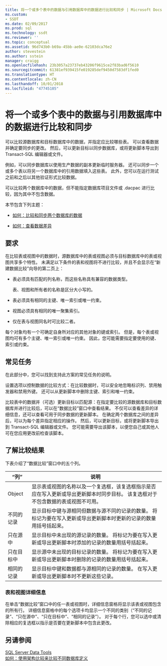 ```yaml
---
title: 将一个或多个表中的数据与引用数据库中的数据进行比较和同步 | Microsoft Docs
ms.custom:
- SSDT
ms.date: 02/09/2017
ms.prod: sql
ms.technology: ssdt
ms.reviewer: ''
ms.topic: conceptual
ms.assetid: 96d743b0-b69a-45bb-ae0e-62103dca76e2
author: stevestein
ms.author: sstein
manager: craigg
ms.openlocfilehash: 23b3057a23737eb43206f9615ce2f83bad6f5610
ms.sourcegitcommit: 61381ef939415fe019285def9450d7583df1fed0
ms.translationtype: HT
ms.contentlocale: zh-CN
ms.lasthandoff: 10/01/2018
ms.locfileid: "47745105"
---
```

# <a name="compare-and-synchronize-data-in-one-or-more-tables-with-data-in-a-reference-database"></a>将一个或多个表中的数据与引用数据库中的数据进行比较和同步
可以比较源数据库和目标数据库中的数据，并指定应比较哪些表。 可以查看数据并确定要同步的更改。 然后，可以更新目标以同步数据库，或将更新脚本导出到 Transact\-SQL 编辑器或文件。  
  
例如，可以同步数据库以使用生产数据的副本更新临时服务器。 还可以同步一个或多个表以将另一个数据库中的引用数据填入这些表。  此外，您可以在运行测试之前和之后以其他验证形式比较数据。  
  
可以比较两个数据库中的数据，但不能指定数据库项目文件或 .dacpac 进行比较，因为其中不包含数据。  
  
本节包含下列主题：  
  
-   [如何：比较和同步两个数据库的数据](../ssdt/how-to-compare-and-synchronize-the-data-of-two-databases.md)  
  
-   [如何：查看数据差异](../ssdt/how-to-view-data-differences.md)  
  
## <a name="requirements"></a>要求  
在比较表或视图中的数据时，源数据库中的表或视图必须与目标数据库中的表或视图共享多个特性。 未满足以下条件的表和视图将不进行比较，并且不会显示在“新建数据比较”向导的第二页上：  
  
-   表必须具有匹配的列名称，而这些名称具有兼容的数据类型。  
  
    表、视图和所有者的名称是区分大小写的。  
  
-   表必须具有相同的主键、唯一索引或唯一约束。  
  
-   视图必须具有相同的唯一聚集索引。  
  
-   仅在表与视图同名时可比较二者。  
  
每个对象均有一个可确定自身所对应的其他对象的键或索引。 但是，每个表或视图均可有多个主键、唯一索引或唯一约束。 因此，您可能需要指定要使用的键、索引或约束。  
  
## <a name="common-tasks"></a>常见任务  
在此部分中，您可以找到支持此方案的常见任务的说明。  
  
设置选项以控制数据的比较方式：在比较数据时，可以安全地忽略标识列、禁用触发器和禁用外键。 还可以从更新脚本中删除主键、索引和唯一约束。  
  
比较表中的数据并（可选）更新目标以匹配源：在指定要比较的源数据库和目标数据库并进行比较后，可以在“数据比较”窗口中查看结果。 不仅可以查看差异的详细信息，还可以查看可用于同步数据的更新脚本。 在确定两个数据库之间的差异后，可以为每个差异指定相应的操作。 然后，可以更新目标，或将更新脚本导出到 Transact\-SQL 编辑器或文件。 您可能需要导出该脚本，以便您自己或其他人可在您应用更改前检查该脚本。  
  
## <a name="UnderstandingDataCompareResults"></a>了解比较结果  
下表介绍了“数据比较”窗口中的五个列。  
  
|“列”|说明|  
|----------|---------|  
|Object|显示表或视图的名称以及一个复选框，该复选框指示是否应在写入更新或导出更新脚本时同步目标。 该复选框对于不包含数据的表或视图不可用。|  
|不同的记录|显示目标中键与源相同但数据与源不同的记录的数量。 将标记为要在写入更新或导出更新脚本时更新的记录的数量用括号括起来。|  
|只在源中|显示目标中未出现的源记录的数量。 将标记为要在写入更新或导出更新脚本时添加的记录的数量用括号括起来。|  
|只在目标中|显示源中未出现的目标记录的数量。 将标记为要在写入更新或导出更新脚本时删除的记录的数量用括号括起来。|  
|相同的记录|显示目标中键和数据都与源相同的记录的数量。 在写入更新或导出更新脚本时不更新这些记录。|  
  
### <a name="table-and-view-details"></a>表和视图详细信息  
在单击“数据比较”窗口中的任一表或视图时，详细信息窗格将显示该表或视图包含的所有行。 详细信息窗格中的每个选项卡均显示一个不同的类别（“不同的记录”、“只在源中”、“只在目标中”、“相同的记录”）。 对于每个行，您可以选中或清除相应的复选框以指示是否要在更新脚本中包含此更改。  
  
## <a name="see-also"></a>另请参阅  
[SQL Server Data Tools](../ssdt/sql-server-data-tools.md)  
[如何：使用架构比较来比较不同数据库定义](../ssdt/how-to-use-schema-compare-to-compare-different-database-definitions.md)  
  
